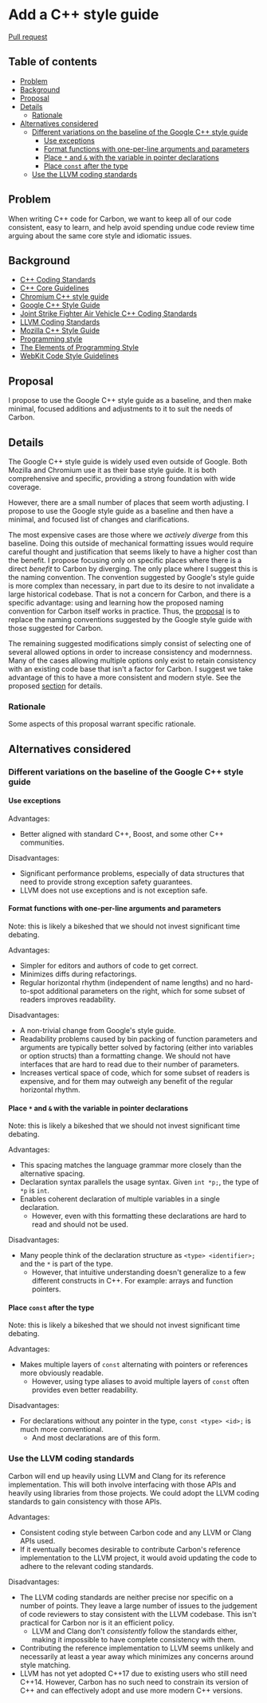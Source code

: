 # Add a C++ style guide

<!--
Part of the Carbon Language project, under the Apache License v2.0 with LLVM
Exceptions. See /LICENSE for license information.
SPDX-License-Identifier: Apache-2.0 WITH LLVM-exception
-->

[Pull request](https://github.com/carbon-language/carbon-lang/pull/113)

## Table of contents

<!-- toc -->

-   [Problem](#problem)
-   [Background](#background)
-   [Proposal](#proposal)
-   [Details](#details)
    -   [Rationale](#rationale)
-   [Alternatives considered](#alternatives-considered)
    -   [Different variations on the baseline of the Google C++ style guide](#different-variations-on-the-baseline-of-the-google-c-style-guide)
        -   [Use exceptions](#use-exceptions)
        -   [Format functions with one-per-line arguments and parameters](#format-functions-with-one-per-line-arguments-and-parameters)
        -   [Place `*` and `&` with the variable in pointer declarations](#place--and--with-the-variable-in-pointer-declarations)
        -   [Place `const` after the type](#place-const-after-the-type)
    -   [Use the LLVM coding standards](#use-the-llvm-coding-standards)

<!-- tocstop -->

## Problem

When writing C++ code for Carbon, we want to keep all of our code consistent,
easy to learn, and help avoid spending undue code review time arguing about the
same core style and idiomatic issues.

## Background

-   [C++ Coding Standards](https://dl.acm.org/doi/book/10.5555/1036281)
-   [C++ Core Guidelines](http://isocpp.github.io/CppCoreGuidelines/CppCoreGuidelines)
-   [Chromium C++ style guide](https://chromium.googlesource.com/chromium/src/+/master/styleguide/c++/c++.md)
-   [Google C++ Style Guide](https://google.github.io/styleguide/cppguide.html)
-   [Joint Strike Fighter Air Vehicle C++ Coding Standards](https://stroustrup.com/JSF-AV-rules.pdf)
-   [LLVM Coding Standards](https://llvm.org/docs/CodingStandards.html)
-   [Mozilla C++ Style Guide](https://firefox-source-docs.mozilla.org/code-quality/coding-style/coding_style_cpp.html)
-   [Programming style](https://en.wikipedia.org/wiki/Programming_style)
-   [The Elements of Programming Style](https://dl.acm.org/doi/book/10.5555/578130)
-   [WebKit Code Style Guidelines](https://webkit.org/code-style-guidelines/)

## Proposal

I propose to use the Google C++ style guide as a baseline, and then make
minimal, focused additions and adjustments to it to suit the needs of Carbon.

## Details

The Google C++ style guide is widely used even outside of Google. Both Mozilla
and Chromium use it as their base style guide. It is both comprehensive and
specific, providing a strong foundation with wide coverage.

However, there are a small number of places that seem worth adjusting. I propose
to use the Google style guide as a baseline and then have a minimal, and focused
list of changes and clarifications.

The most expensive cases are those where we _actively diverge_ from this
baseline. Doing this outside of mechanical formatting issues would require
careful thought and justification that seems likely to have a higher cost than
the benefit. I propose focusing only on specific places where there is a direct
_benefit_ to Carbon by diverging. The only place where I suggest this is the
naming convention. The convention suggested by Google's style guide is more
complex than necessary, in part due to its desire to not invalidate a large
historical codebase. That is not a concern for Carbon, and there is a specific
advantage: using and learning how the proposed naming convention for Carbon
itself works in practice. Thus, the
[proposal](/docs/project/cpp_style_guide.md#naming-conventions) is to replace
the naming conventions suggested by the Google style guide with those suggested
for Carbon.

The remaining suggested modifications simply consist of selecting one of several
allowed options in order to increase consistency and modernness. Many of the
cases allowing multiple options only exist to retain consistency with an
existing code base that isn't a factor for Carbon. I suggest we take advantage
of this to have a more consistent and modern style. See the proposed
[section](/docs/project/cpp_style_guide.md#carbon-local-guidance)
for details.

### Rationale

Some aspects of this proposal warrant specific rationale.

## Alternatives considered

### Different variations on the baseline of the Google C++ style guide

#### Use exceptions

Advantages:

-   Better aligned with standard C++, Boost, and some other C++ communities.

Disadvantages:

-   Significant performance problems, especially of data structures that need to
    provide strong exception safety guarantees.
-   LLVM does not use exceptions and is not exception safe.

#### Format functions with one-per-line arguments and parameters

Note: this is likely a bikeshed that we should not invest significant time
debating.

Advantages:

-   Simpler for editors and authors of code to get correct.
-   Minimizes diffs during refactorings.
-   Regular horizontal rhythm (independent of name lengths) and no hard-to-spot
    additional parameters on the right, which for some subset of readers
    improves readability.

Disadvantages:

-   A non-trivial change from Google's style guide.
-   Readability problems caused by bin packing of function parameters and
    arguments are typically better solved by factoring (either into variables or
    option structs) than a formatting change. We should not have interfaces that
    are hard to read due to their number of parameters.
-   Increases vertical space of code, which for some subset of readers is
    expensive, and for them may outweigh any benefit of the regular horizontal
    rhythm.

#### Place `*` and `&` with the variable in pointer declarations

Note: this is likely a bikeshed that we should not invest significant time
debating.

Advantages:

-   This spacing matches the language grammar more closely than the alternative
    spacing.
-   Declaration syntax parallels the usage syntax. Given `int *p;`, the type of
    `*p` is `int`.
-   Enables coherent declaration of multiple variables in a single declaration.
    -   However, even with this formatting these declarations are hard to read
        and should not be used.

Disadvantages:

-   Many people think of the declaration structure as `<type> <identifier>;` and
    the `*` is part of the type.
    -   However, that intuitive understanding doesn't generalize to a few
        different constructs in C++. For example: arrays and function pointers.

#### Place `const` after the type

Note: this is likely a bikeshed that we should not invest significant time
debating.

Advantages:

-   Makes multiple layers of `const` alternating with pointers or references
    more obviously readable.
    -   However, using type aliases to avoid multiple layers of `const` often
        provides even better readability.

Disadvantages:

-   For declarations without any pointer in the type, `const <type> <id>;` is
    much more conventional.
    -   And most declarations are of this form.

### Use the LLVM coding standards

Carbon will end up heavily using LLVM and Clang for its reference
implementation. This will both involve interfacing with those APIs and heavily
using libraries from those projects. We could adopt the LLVM coding standards to
gain consistency with those APIs.

Advantages:

-   Consistent coding style between Carbon code and any LLVM or Clang APIs used.
-   If it eventually becomes desirable to contribute Carbon's reference
    implementation to the LLVM project, it would avoid updating the code to
    adhere to the relevant coding standards.

Disadvantages:

-   The LLVM coding standards are neither precise nor specific on a number of
    points. They leave a large number of issues to the judgement of code
    reviewers to stay consistent with the LLVM codebase. This isn't practical
    for Carbon nor is it an efficient policy.
    -   LLVM and Clang don't _consistently_ follow the standards either, making
        it impossible to have complete consistency with them.
-   Contributing the reference implementation to LLVM seems unlikely and
    necessarily at least a year away which minimizes any concerns around style
    matching.
-   LLVM has not yet adopted C++17 due to existing users who still need C++14.
    However, Carbon has no such need to constrain its version of C++ and can
    effectively adopt and use more modern C++ versions.
